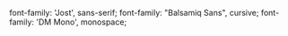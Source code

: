 font-family: 'Jost', sans-serif;
font-family: "Balsamiq Sans", cursive;
font-family: 'DM Mono', monospace;